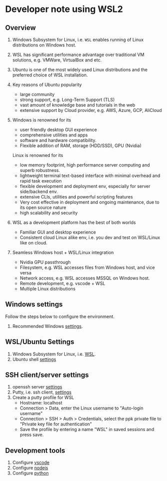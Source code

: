 # Developer note using WSL2

## Overview
1. Windows Subsystem for Linux, i.e. `WSL` enables running of Linux distributions on Windows host.
1. WSL has significant performance advantage over traditional VM solutions, e.g. VMWare, VirtualBox and etc.
1. Ubuntu is one of the most widely used Linux distributions and the preferred choice of WSL installation.  
1. Key reasons of Ubuntu popularity
   - large community
   - strong support, e.g. Long-Term Support (TLS)
   - vast amount of knowledge base and tutorials in the web
   - extensive support by Cloud provider, e.g. AWS, Azure, GCP, AliCloud
1. Windows is renowned for its
   - user friendly desktop GUI experience
   - comprehensive utilities and apps
   - software and hardware compatibility.  
   - Flexible addition of RAM, storage (HDD/SSD), GPU (Nvidia)
  
   Linux is renowned for its
   - low memory footprint, high performance server computing and superb robustness.
   - lightweight terminal text-based interface with minimal overhead and rapid task execution
   - flexible development and deployment env, especially for server side/backend env.
   - extensive CLIs, utilities and powerful scripting features
   - Very cost effective in deployment and ongoing maintenance, due to its open source nature
   - high scalability and security
1. WSL as a development platform has the best of both worlds
   - Familiar GUI and desktop experience
   - Consistent cloud Linux alike env, i.e. you dev and test on WSL/Linux like on cloud.
1. Seamless Windows host + WSL/Linux integration
   - Nvidia GPU passthrough
   - Filesystem, e.g. WSL accesses files from Windows host, and vice versa
   - Network access, e.g. WSL accesses MSSQL on Windows host.
   - Remote development, e.g. vscode + WSL
   - Multiple Linux distributions
   

## Windows settings
Follow the steps below to configure the environment.
1. Recommended Windows [settings](./doc/windows/basic.md).

## WSL/Ubuntu Settings
1. Windows Subsystem for Linux, i.e. [WSL](./doc/windows/wsl.md).
1. Ubuntu shell [settings](./doc/ubuntu/shell.md)

## SSH client/server settings
1. openssh server [settings](./doc/ubuntu/openssh.md)
1. Putty, i.e. ssh client, [settings](./doc/windows/putty.md)
1. Create a putty profile for WSL  
   - Hostname: localhost
   - Connection > Data, enter the Linux username to "Auto-login username"
   - Connection > SSH > Auth > Credentials, select the ppk private file to "Private key file for authentication"
   - Save the profile by entering a name "WSL" in saved sessions and press save.

## Development tools
1. Configure [vscode](./doc/dev/vscode.md)
1. Configure [nodejs](./doc/dev/nodejs.md)
1. Configure [python](./doc/dev/python.md)